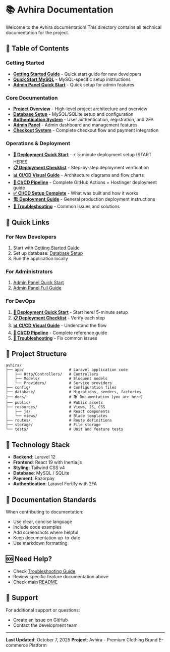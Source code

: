 # 📚 Avhira Documentation

Welcome to the Avhira documentation! This directory contains all technical documentation for the project.

## 📖 Table of Contents

### Getting Started
- **[Getting Started Guide](../GETTING_STARTED.md)** - Quick start guide for new developers
- **[Quick Start MySQL](../QUICK_START_MYSQL.md)** - MySQL-specific setup instructions
- **[Admin Panel Quick Start](../ADMIN_PANEL_QUICK_START.md)** - Quick setup for admin features

### Core Documentation
- **[Project Overview](PROJECT_OVERVIEW.md)** - High-level project architecture and overview
- **[Database Setup](DATABASE.md)** - MySQL/SQLite setup and configuration
- **[Authentication System](AUTHENTICATION.md)** - User authentication, registration, and 2FA
- **[Admin Panel](ADMIN_PANEL.md)** - Admin dashboard and management features
- **[Checkout System](CHECKOUT.md)** - Complete checkout flow and payment integration

### Operations & Deployment
- **[🚀 Deployment Quick Start](DEPLOYMENT_QUICKSTART.md)** - ⚡ 5-minute deployment setup (START HERE!)
- **[📋 Deployment Checklist](DEPLOYMENT_CHECKLIST.md)** - Step-by-step deployment verification
- **[📊 CI/CD Visual Guide](CI_CD_VISUAL_GUIDE.md)** - Architecture diagrams and flow charts
- **[📖 CI/CD Pipeline](CI_CD.md)** - Complete GitHub Actions + Hostinger deployment guide
- **[✅ CI/CD Setup Complete](CI_CD_SETUP_COMPLETE.md)** - What was built and how it works
- **[🏗️ Deployment Guide](DEPLOYMENT.md)** - General production deployment instructions
- **[🔧 Troubleshooting](TROUBLESHOOTING.md)** - Common issues and solutions

## 🚀 Quick Links

### For New Developers
1. Start with [Getting Started Guide](../GETTING_STARTED.md)
2. Set up database: [Database Setup](DATABASE.md)
3. Run the application locally

### For Administrators
1. [Admin Panel Quick Start](../ADMIN_PANEL_QUICK_START.md)
2. [Admin Panel Full Guide](ADMIN_PANEL.md)

### For DevOps
1. **[🚀 Deployment Quick Start](DEPLOYMENT_QUICKSTART.md)** - Start here! 5-minute setup
2. **[📋 Deployment Checklist](DEPLOYMENT_CHECKLIST.md)** - Verify each step
3. **[📊 CI/CD Visual Guide](CI_CD_VISUAL_GUIDE.md)** - Understand the flow
4. **[📖 CI/CD Pipeline](CI_CD.md)** - Complete reference guide
5. **[🔧 Troubleshooting](TROUBLESHOOTING.md)** - Fix common issues

## 📁 Project Structure

```
avhira/
├── app/                    # Laravel application code
│   ├── Http/Controllers/   # Controllers
│   ├── Models/             # Eloquent models
│   └── Providers/          # Service providers
├── config/                 # Configuration files
├── database/               # Migrations, seeders, factories
├── docs/                   # 📚 Documentation (you are here)
├── public/                 # Public assets
├── resources/              # Views, JS, CSS
│   ├── js/                 # React components
│   └── views/              # Blade templates
├── routes/                 # Route definitions
├── storage/                # File storage
└── tests/                  # Unit and feature tests
```

## 🔧 Technology Stack

- **Backend**: Laravel 12
- **Frontend**: React 19 with Inertia.js
- **Styling**: Tailwind CSS v4
- **Database**: MySQL / SQLite
- **Payment**: Razorpay
- **Authentication**: Laravel Fortify with 2FA

## 📝 Documentation Standards

When contributing to documentation:
- Use clear, concise language
- Include code examples
- Add screenshots where helpful
- Keep documentation up-to-date
- Use markdown formatting

## 🆘 Need Help?

- Check [Troubleshooting Guide](TROUBLESHOOTING.md)
- Review specific feature documentation above
- Check main [README](../README.md)

## 📧 Support

For additional support or questions:
- Create an issue on GitHub
- Contact the development team

---

**Last Updated**: October 7, 2025
**Project**: Avhira - Premium Clothing Brand E-commerce Platform
